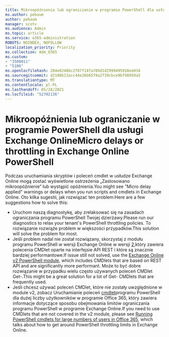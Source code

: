 ```yaml
---
title: Mikroopóźnienia lub ograniczanie w programie PowerShell dla usługi Exchange Online
ms.author: pebaum
author: pebaum
manager: scotv
ms.audience: Admin
ms.topic: article
ms.service: o365-administration
ROBOTS: NOINDEX, NOFOLLOW
localization_priority: Priority
ms.collection: Adm_O365
ms.custom:
- "3500011"
- "5106"
ms.openlocfilehash: 204e0248bc2f07f14fa789d1d2999495910ee034
ms.sourcegitcommit: d2108b13acc44e26b65f9a2739cbce9bf98959a5
ms.translationtype: MT
ms.contentlocale: pl-PL
ms.lasthandoff: 05/28/2021
ms.locfileid: "52702136"
---
```

# <a name="micro-delays-or-throttling-in-exchange-online-powershell"></a><span data-ttu-id="6c27c-102">Mikroopóźnienia lub ograniczanie w programie PowerShell dla usługi Exchange Online</span><span class="sxs-lookup"><span data-stu-id="6c27c-102">Micro delays or throttling in Exchange Online PowerShell</span></span>

<span data-ttu-id="6c27c-103">Podczas uruchamiania skryptów i poleceń cmdlet w usłudze Exchange Online mogą zostać wyświetlone ostrzeżenia „Zastosowano mikroopóźnienie” lub wystąpić opóźnienia.</span><span class="sxs-lookup"><span data-stu-id="6c27c-103">You might see "Micro delay applied" warnings or delays when you run scripts and cmdlets in Exchange Online.</span></span> <span data-ttu-id="6c27c-104">Oto kilka sugestii, jak rozwiązać ten problem:</span><span class="sxs-lookup"><span data-stu-id="6c27c-104">Here are a few suggestions how to solve this:</span></span>

- <span data-ttu-id="6c27c-105">Uruchom naszą diagnostykę, aby zrelaksować się na zasadach ograniczania programu PowerShell Twojej dzierżawy.</span><span class="sxs-lookup"><span data-stu-id="6c27c-105">Please run our diagnostics to relax your tenant's PowerShell throttling policies.</span></span> <span data-ttu-id="6c27c-106">To rozwiązanie rozwiąże problem w większości przypadków.</span><span class="sxs-lookup"><span data-stu-id="6c27c-106">This solution will solve the problem for most.</span></span>
- <span data-ttu-id="6c27c-107">Jeśli problem nadal nie został rozwiązany, skorzystaj z modułu programu PowerShell w wersji Exchange Online w wersji [2,](/powershell/exchange/exchange-online/exchange-online-powershell-v2/exchange-online-powershell-v2?view=exchange-ps&preserve-view=true)który zawiera polecenia CMDlet oparte na interfejsie API REST i które są znacznie bardziej performantowe.</span><span class="sxs-lookup"><span data-stu-id="6c27c-107">If issue still not solved, use the [Exchange Online v2 PowerShell module](/powershell/exchange/exchange-online/exchange-online-powershell-v2/exchange-online-powershell-v2?view=exchange-ps&preserve-view=true), which includes CMDlets that are based on REST API and are significantly more performant.</span></span> <span data-ttu-id="6c27c-108">Może to być dobre rozwiązanie w przypadku wielu często używanych poleceń CMDlet Get-.</span><span class="sxs-lookup"><span data-stu-id="6c27c-108">This might be a great solution for a lot of Get- CMDlets that are frequently used.</span></span>
- <span data-ttu-id="6c27c-109">Jeśli chcesz używać poleceń CMDlet, które nie zostały uwzględnione w module v2, zobacz Uruchamianie poleceń [cmdlet](https://techcommunity.microsoft.com/t5/exchange-team-blog/updated-running-powershell-cmdlets-for-large-numbers-of-users-in/ba-p/1000628#)programu PowerShell dla dużej liczby użytkowników w programie Office 365, który zawiera informacje dotyczące sposobu obejmowania limitów ograniczania programu PowerShell w programie Exchange Online.</span><span class="sxs-lookup"><span data-stu-id="6c27c-109">If you need to use CMDlets that are not covered in the v2 module, please see [Running PowerShell cmdlets for large numbers of users in Office 365](https://techcommunity.microsoft.com/t5/exchange-team-blog/updated-running-powershell-cmdlets-for-large-numbers-of-users-in/ba-p/1000628#), which talks about how to get around PowerShell throttling limits in Exchange Online.</span></span>
